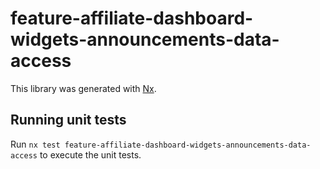 # feature-affiliate-dashboard-widgets-announcements-data-access

This library was generated with [Nx](https://nx.dev).

## Running unit tests

Run `nx test feature-affiliate-dashboard-widgets-announcements-data-access` to execute the unit tests.
